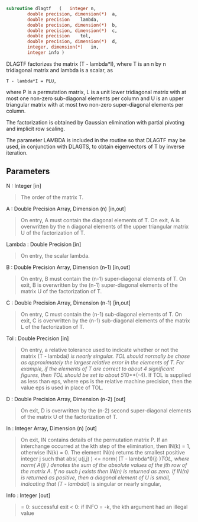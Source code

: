 ```fortran
subroutine dlagtf	(	integer	n,
		double precision, dimension(*)	a,
		double precision	lambda,
		double precision, dimension(*)	b,
		double precision, dimension(*)	c,
		double precision	tol,
		double precision, dimension(*)	d,
		integer, dimension(*)	in,
		integer	info )
```

 DLAGTF factorizes the matrix (T - lambda*I), where T is an n by n
 tridiagonal matrix and lambda is a scalar, as

    T - lambda*I = PLU,

 where P is a permutation matrix, L is a unit lower tridiagonal matrix
 with at most one non-zero sub-diagonal elements per column and U is
 an upper triangular matrix with at most two non-zero super-diagonal
 elements per column.

 The factorization is obtained by Gaussian elimination with partial
 pivoting and implicit row scaling.

 The parameter LAMBDA is included in the routine so that DLAGTF may
 be used, in conjunction with DLAGTS, to obtain eigenvectors of T by
 inverse iteration.

## Parameters
N : Integer [in]
> The order of the matrix T.

A : Double Precision Array, Dimension (n) [in,out]
> On entry, A must contain the diagonal elements of T.
> On exit, A is overwritten by the n diagonal elements of the
> upper triangular matrix U of the factorization of T.

Lambda : Double Precision [in]
> On entry, the scalar lambda.

B : Double Precision Array, Dimension (n-1) [in,out]
> On entry, B must contain the (n-1) super-diagonal elements of
> T.
> On exit, B is overwritten by the (n-1) super-diagonal
> elements of the matrix U of the factorization of T.

C : Double Precision Array, Dimension (n-1) [in,out]
> On entry, C must contain the (n-1) sub-diagonal elements of
> T.
> On exit, C is overwritten by the (n-1) sub-diagonal elements
> of the matrix L of the factorization of T.

Tol : Double Precision [in]
> On entry, a relative tolerance used to indicate whether or
> not the matrix (T - lambda*I) is nearly singular. TOL should
> normally be chose as approximately the largest relative error
> in the elements of T. For example, if the elements of T are
> correct to about 4 significant figures, then TOL should be
> set to about 5*10**(-4). If TOL is supplied as less than eps,
> where eps is the relative machine precision, then the value
> eps is used in place of TOL.

D : Double Precision Array, Dimension (n-2) [out]
> On exit, D is overwritten by the (n-2) second super-diagonal
> elements of the matrix U of the factorization of T.

In : Integer Array, Dimension (n) [out]
> On exit, IN contains details of the permutation matrix P. If
> an interchange occurred at the kth step of the elimination,
> then IN(k) = 1, otherwise IN(k) = 0. The element IN(n)
> returns the smallest positive integer j such that
> abs( u(j,j) ) <= norm( (T - lambda*I)(j) )*TOL,
> where norm( A(j) ) denotes the sum of the absolute values of
> the jth row of the matrix A. If no such j exists then IN(n)
> is returned as zero. If IN(n) is returned as positive, then a
> diagonal element of U is small, indicating that
> (T - lambda*I) is singular or nearly singular,

Info : Integer [out]
> = 0:  successful exit
> < 0:  if INFO = -k, the kth argument had an illegal value

